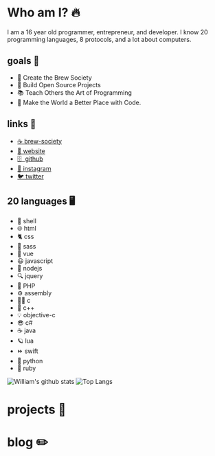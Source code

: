 # Who am I? 🔥
I am a 16 year old programmer, entrepreneur, and developer. I know 20 programming languages, 8 protocols, and a lot about computers.

## goals 🎯
 - 🍺  Create the Brew Society
 - 👷  Build Open Source Projects
 - 📚  Teach Others the Art of Programming
 - 🤖  Make the World a Better Place with Code.


## links 🔗
 - [☕  brew-society](https://brew-society.com/user/?id=2)
 - [🤙  website](https://william-mcgonagle.github.io/)
 - [🗄 ️ github](https://github.com/William-McGonagle)
 - [📸  instagram](https://www.instagram.com/william.mcgonagle/)
 - [🐦  twitter](https://twitter.com/WilliamMcGona11)


## 20 languages 🖥️
 - 🐢  shell
 - 🌐  html
 - 🐈  css
 - 🐯  sass
 - 🐅  vue
 - 😃  javascript
 - 👑  nodejs
 - 🔍  jquery
 - 📄  PHP
 - ⚙️  assembly
 - 👨‍🔬  c
 - 🔬  c++
 - 💡  objective-c
 - 😎  c#
 - ☕  java
 - 🪐  lua
 - ⏩  swift
 - 🐍  python
 - 💎  ruby

![William's github stats](https://github-readme-stats.vercel.app/api?username=william-mcgonagle&count_private=true&include_all_commits=true&show_icons=true)
![Top Langs](https://github-readme-stats.vercel.app/api/top-langs/?username=william-mcgonagle)

# projects 🚧


# blog ✏️
